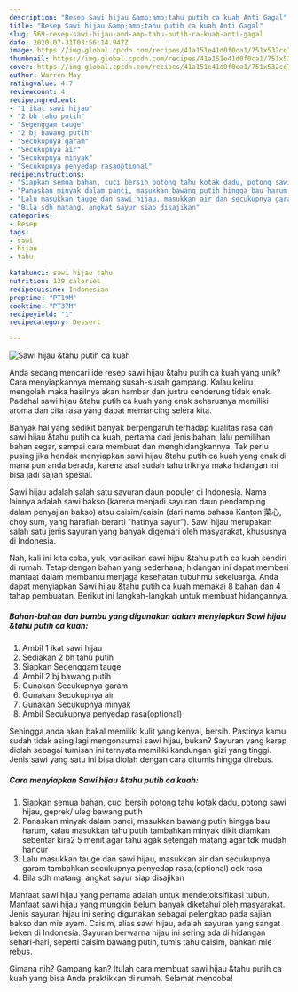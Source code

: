 ```yaml
---
description: "Resep Sawi hijau &amp;amp;tahu putih ca kuah Anti Gagal"
title: "Resep Sawi hijau &amp;amp;tahu putih ca kuah Anti Gagal"
slug: 569-resep-sawi-hijau-and-amp-tahu-putih-ca-kuah-anti-gagal
date: 2020-07-31T03:56:14.947Z
image: https://img-global.cpcdn.com/recipes/41a151e41d0f0ca1/751x532cq70/sawi-hijau-tahu-putih-ca-kuah-foto-resep-utama.jpg
thumbnail: https://img-global.cpcdn.com/recipes/41a151e41d0f0ca1/751x532cq70/sawi-hijau-tahu-putih-ca-kuah-foto-resep-utama.jpg
cover: https://img-global.cpcdn.com/recipes/41a151e41d0f0ca1/751x532cq70/sawi-hijau-tahu-putih-ca-kuah-foto-resep-utama.jpg
author: Warren May
ratingvalue: 4.7
reviewcount: 4
recipeingredient:
- "1 ikat sawi hijau"
- "2 bh tahu putih"
- "Segenggam tauge"
- "2 bj bawang putih"
- "Secukupnya garam"
- "Secukupnya air"
- "Secukupnya minyak"
- "Secukupnya penyedap rasaoptional"
recipeinstructions:
- "Siapkan semua bahan, cuci bersih potong tahu kotak dadu, potong sawi hijau, geprek/ uleg bawang putih"
- "Panaskan minyak dalam panci, masukkan bawang putih hingga bau harum, kalau masukkan tahu putih tambahkan minyak dikit diamkan sebentar kira2 5 menit agar tahu agak setengah matang agar tdk mudah hancur"
- "Lalu masukkan tauge dan sawi hijau, masukkan air dan secukupnya garam tambahkan secukupnya penyedap rasa,(optional) cek rasa"
- "Bila sdh matang, angkat sayur siap disajikan"
categories:
- Resep
tags:
- sawi
- hijau
- tahu

katakunci: sawi hijau tahu 
nutrition: 139 calories
recipecuisine: Indonesian
preptime: "PT19M"
cooktime: "PT37M"
recipeyield: "1"
recipecategory: Dessert

---
```



![Sawi hijau &amp;tahu putih ca kuah](https://img-global.cpcdn.com/recipes/41a151e41d0f0ca1/751x532cq70/sawi-hijau-tahu-putih-ca-kuah-foto-resep-utama.jpg)

Anda sedang mencari ide resep sawi hijau &amp;tahu putih ca kuah yang unik? Cara menyiapkannya memang susah-susah gampang. Kalau keliru mengolah maka hasilnya akan hambar dan justru cenderung tidak enak. Padahal sawi hijau &amp;tahu putih ca kuah yang enak seharusnya memiliki aroma dan cita rasa yang dapat memancing selera kita.

Banyak hal yang sedikit banyak berpengaruh terhadap kualitas rasa dari sawi hijau &amp;tahu putih ca kuah, pertama dari jenis bahan, lalu pemilihan bahan segar, sampai cara membuat dan menghidangkannya. Tak perlu pusing jika hendak menyiapkan sawi hijau &amp;tahu putih ca kuah yang enak di mana pun anda berada, karena asal sudah tahu triknya maka hidangan ini bisa jadi sajian spesial.

Sawi hijau adalah salah satu sayuran daun populer di Indonesia. Nama lainnya adalah sawi bakso (karena menjadi sayuran daun pendamping dalam penyajian bakso) atau caisim/caisin (dari nama bahasa Kanton 菜心, choy sum, yang harafiah berarti &#34;hatinya sayur&#34;). Sawi hijau merupakan salah satu jenis sayuran yang banyak digemari oleh masyarakat, khususnya di Indonesia.


Nah, kali ini kita coba, yuk, variasikan sawi hijau &amp;tahu putih ca kuah sendiri di rumah. Tetap dengan bahan yang sederhana, hidangan ini dapat memberi manfaat dalam membantu menjaga kesehatan tubuhmu sekeluarga. Anda dapat menyiapkan Sawi hijau &amp;tahu putih ca kuah memakai 8 bahan dan 4 tahap pembuatan. Berikut ini langkah-langkah untuk membuat hidangannya.

<!--inarticleads1-->

##### Bahan-bahan dan bumbu yang digunakan dalam menyiapkan Sawi hijau &amp;tahu putih ca kuah:

1. Ambil 1 ikat sawi hijau
1. Sediakan 2 bh tahu putih
1. Siapkan Segenggam tauge
1. Ambil 2 bj bawang putih
1. Gunakan Secukupnya garam
1. Gunakan Secukupnya air
1. Gunakan Secukupnya minyak
1. Ambil Secukupnya penyedap rasa(optional)


Sehingga anda akan bakal memiliki kulit yang kenyal, bersih. Pastinya kamu sudah tidak asing lagi mengonsumsi sawi hijau, bukan? Sayuran yang kerap diolah sebagai tumisan ini ternyata memiliki kandungan gizi yang tinggi. Jenis sawi yang satu ini bisa diolah dengan cara ditumis hingga direbus. 

<!--inarticleads2-->

##### Cara menyiapkan Sawi hijau &amp;tahu putih ca kuah:

1. Siapkan semua bahan, cuci bersih potong tahu kotak dadu, potong sawi hijau, geprek/ uleg bawang putih
1. Panaskan minyak dalam panci, masukkan bawang putih hingga bau harum, kalau masukkan tahu putih tambahkan minyak dikit diamkan sebentar kira2 5 menit agar tahu agak setengah matang agar tdk mudah hancur
1. Lalu masukkan tauge dan sawi hijau, masukkan air dan secukupnya garam tambahkan secukupnya penyedap rasa,(optional) cek rasa
1. Bila sdh matang, angkat sayur siap disajikan


Manfaat sawi hijau yang pertama adalah untuk mendetoksifikasi tubuh. Manfaat sawi hijau yang mungkin belum banyak diketahui oleh masyarakat. Jenis sayuran hijau ini sering digunakan sebagai pelengkap pada sajian bakso dan mie ayam. Caisim, alias sawi hijau, adalah sayuran yang sangat beken di Indonesia. Sayuran berwarna hijau ini sering ada di hidangan sehari-hari, seperti caisim bawang putih, tumis tahu caisim, bahkan mie rebus. 

Gimana nih? Gampang kan? Itulah cara membuat sawi hijau &amp;tahu putih ca kuah yang bisa Anda praktikkan di rumah. Selamat mencoba!
